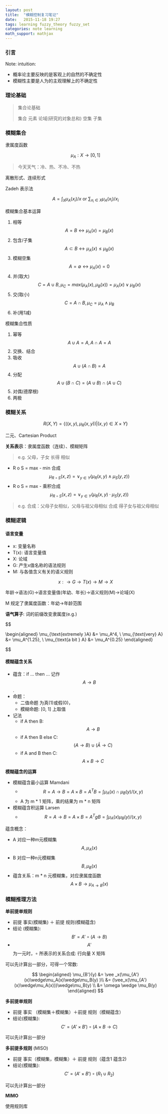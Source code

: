 ```yaml
---
layout: post
title:  "模糊控制复习笔记"
date:   2015-11-18 19:27
tags: learning fuzzy_theory fuzzy_set 
categories: note learning
math_support: mathjax
---
```


### 引言

Note: intuition:

* 概率论主要反映的是客观上的自然的不确定性
* 模糊性主要是人为的主观理解上的不确定性

### 理论基础

> 集合论基础
> 
> 集合 元素 论域(研究的对象总和) 空集 子集

### 模糊集合

隶属度函数

$$\mu_A:X\to [0,1]$$

> 今天天气：冷、热、不冷、不热

离散形式、连续形式

Zadeh 表示法

$$A = \int_X\mu_A(x_i)/x \text{ or } \sum_{x_i\in X}\mu_A(x_i)/x_i$$

模糊集合基本运算

1. 相等 $$ A = B \leftrightarrow \mu_A(x) = \mu_B(x)$$
2. 包含/子集 $$A\subset B \leftrightarrow \mu_A(x)\leq\mu_B(x)$$
3. 模糊空集 $$A=\emptyset \leftrightarrow \mu_A(x) = 0 $$
4. 并(取大) $$C = A\cup B, \mu_C=max(\mu_A(x),\mu_B(x)) = \mu_A(x)\vee\mu_B(x)$$
5. 交(取小) $$C = A\cap B, \mu_C=\mu_A\wedge\mu_B$$
6. 补(用1减)

模糊集合性质

1. 幂等 $$A\cup A = A, A\cap A = A$$
2. 交换、结合 
3. 吸收 $$A\cup (A\cap B) = A$$
4. 分配 $$A\cup (B\cap C) = (A\cup B)\cap(A\cup C)$$
5. 对偶(德摩根)
6. 两极

### 模糊关系

$$ R(X,Y)=\{((x,y), \mu_R(x,y)) \vert (x,y)\in X\times Y\} $$

二元、Cartesian Product

**关系表示**：隶属度函数（连续）、模糊矩阵

> e.g. 父母，子女 长得 相似

* R o S = max - min 合成 $$\mu_{R\circ S}(x,z)=\vee_{y\in Y}(\mu_R(x,y)\wedge\mu_S(y,z))$$
* R o S = max - 乘积合成 $$\mu_{R\circ S}(x,z)=\vee_{y\in Y}(\mu_R(x,y)\cdot\mu_S(y,z))$$

> e.g. 合成：父母子女相似，父母与祖父母相似 合成 得子女与祖父母相似

### 模糊逻辑

#### 语言变量

* x: 变量名称
* T(x): 语言变量值
* X: 论域
* G: 产生x值名称的语法规则
* M: 与各值含义有关的语义规则

$$x:\to G \to T(x) \to M \to X$$

年龄->语法(G)->语言变量值(年幼、年长)->语义规则(M)->论域(X)

M 规定了隶属度函数：年幼->年龄范围

**语气算子**: 词的前缀改变隶属度(e.g.)

$$

\begin{aligned}
\mu_{\text{extremely }A} &= \mu_A^4, \\
\mu_{\text{very} A} &= \mu_A^{1.25}, \\
\mu_{\text{a bit } A} &= \mu_A^{0.25}
\end{aligned}

$$

#### 模糊蕴含关系

* 蕴含：if ... then ... 记作 $$A\to B$$.
* 命题：
  * 二值命题 为真(1)或假(0)，
  * 模糊命题: [0, 1] 上取值
* 记法
  * if A then B: $$A\to B$$
  * if A then B else C: $$(A\to B)\cup(\bar A\to C)$$
  * if A and B then C: $$A\times B \to C$$

**模糊蕴含的运算**

* 模糊蕴含最小运算 Mamdani
  * $$R = A\to B = A\times B = A^TB = \int\mu_A(x)\cap \mu_B(y) /(x,y)$$
  * A 为 m * 1 矩阵，乘的结果为 m * n 矩阵
* 模糊蕴含积运算 Larsen
  * $$R = A\to B = A\times B = A^Tg B = \int\mu_A(x)\mu_B(y) /(x,y)$$

蕴含概念：

* A 对应一种m元模糊集 $$A, \mu_A(x)$$
* B 对应一种n元模糊集 $$B, \mu_B(x)$$
* 蕴含关系：m * n 元模糊集，对应隶属度函数$$A\times B \to \mu_{A\to B}(x)$$

### 模糊推理方法

**单前提单规则**

* 前提 事实(模糊集) ＋ 前提 规则(模糊蕴含)
* 结论 (模糊集): $$B' = A' \circ (A \to B)$$
* $$A'$$ 为一元时，$\circ$ 所表示的关系合成: 行向量 X 矩阵

可以先计算出一部分，可得一个常数:

$$
\begin{aligned}
\mu_{B'}(y) &= \vee _x(\mu_{A'}(x)\wedge\mu_A(x)\wedge\mu_B(y) )\\
&= (\vee_x(\mu_{A'}(x)\wedge\mu_A(x)))\wedge\mu_B(y) \\
&= \omega \wedge \mu_B(y)
\end{aligned}
$$

**多前提单规则**

* 前提 事实 （模糊集＋模糊集）＋前提 规则（模糊蕴含）
* 结论(模糊集): $$C' = (A'\times B')\circ(A\times B\to C)$$

可以先计算出一部分

**多前提多规则** (MISO)

* 前提 事实（模糊集，模糊集）＋ 前提 规则（蕴含1 蕴含2)
* 结论(模糊集): $$C'=(A'\times B')\circ(R_1\cup R_2)​$$

可以先计算出一部分

**MIMO**

使用规则库